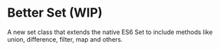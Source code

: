 # Better Set (WIP)

A new set class that extends the native ES6 Set to include methods like union, difference, filter, map and others.